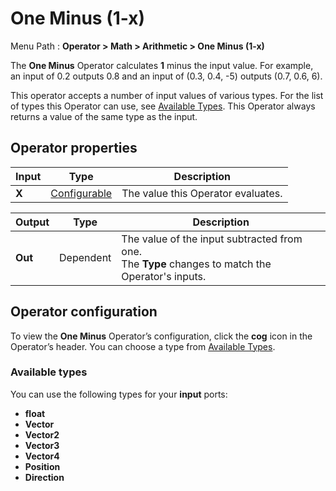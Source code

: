 # One Minus (1-x)

Menu Path : **Operator > Math > Arithmetic > One Minus (1-x)** 

The **One Minus** Operator calculates **1** minus the input value. For example, an input of 0.2 outputs 0.8 and an input of (0.3, 0.4, -5) outputs (0.7, 0.6, 6).

This operator accepts a number of input values of various types. For the list of types this Operator can use, see [Available Types](#AvailableTypes). This Operator always returns a value of the same type as the input. 

## Operator properties

| **Input** | **Type**                                | **Description**                    |
| --------- | --------------------------------------- | ---------------------------------- |
| **X**     | [Configurable](#operator-configuration) | The value this Operator evaluates. |

| **Output** | **Type**  | **Description**                                              |
| ---------- | --------- | ------------------------------------------------------------ |
| **Out**    | Dependent | The value of the input subtracted from one.<br/>The **Type** changes to match the Operator's inputs. |

## Operator configuration

To view the **One Minus** Operator’s configuration, click the **cog** icon in the Operator’s header. You can choose a type from [Available Types](#AvailableTypes).

<a name="AvailableTypes"></a>

### Available types

You can use the following types for your **input** ports:

- **float**
- **Vector**
- **Vector2**
- **Vector3**
- **Vector4**
- **Position**
- **Direction**